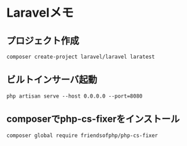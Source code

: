 # Laravelメモ

## プロジェクト作成

```
composer create-project laravel/laravel laratest
```

## ビルトインサーバ起動

```
php artisan serve --host 0.0.0.0 --port=8080
```

## composerでphp-cs-fixerをインストール

```
composer global require friendsofphp/php-cs-fixer
```
